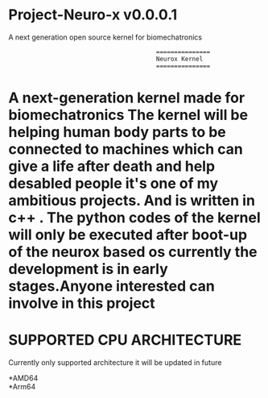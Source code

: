 # Project-Neuro-x v0.0.0.1
A next  generation  open source kernel for biomechatronics

                                             ===============
                                             Neurox Kernel
                                             ===============
                                             
A  next-generation kernel made for  biomechatronics The  kernel will be  helping  human body parts to be connected to machines which can give a life after death and help desabled people  it's one of my ambitious projects. And is written in c++ . The python codes of the kernel will only be executed after boot-up of the neurox based os currently the development is in early stages.Anyone interested can involve in this project 
====================================================================================================================================================================
SUPPORTED CPU  ARCHITECTURE                                  
===========================
Currently only supported architecture it will be updated in future

 *AMD64                        
 *Arm64                       
                      
 
